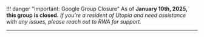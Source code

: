 !!! danger "Important: Google Group Closure"
    As of **January 10th, 2025, this group is closed.**
    _If you're a resident of Utopia and need assistance with any issues, please reach out to RWA for support._

---
